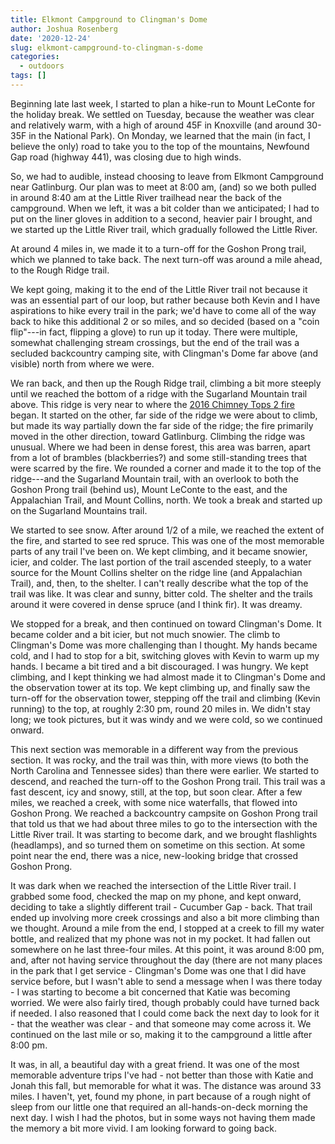 ```yaml
---
title: Elkmont Campground to Clingman's Dome
author: Joshua Rosenberg
date: '2020-12-24'
slug: elkmont-campground-to-clingman-s-dome
categories:
  - outdoors
tags: []
---
```


Beginning late last week, I started to plan a hike-run 
to Mount LeConte for the holiday break. We settled on Tuesday, because the weather
was clear and relatively warm, with a high of around 45F in Knoxville (and around 30-35F
in the National Park). On Monday, we learned that the main (in fact, I believe the only)
road to take you to the top of the mountains, Newfound Gap road (highway 441), was closing due to high winds. 

So, we had to audible, instead choosing to leave from Elkmont Campground near Gatlinburg. Our plan 
was to meet at 8:00 am, (and) so we both pulled in around 8:40 am at the Little River trailhead near 
the back of the campground. When we left, it was a bit colder than we anticipated; I had to put on the liner gloves
in addition to a second, heavier pair I brought, and we started up the Little River trail, which gradually followed the 
Little River. 

At around 4 miles in, we made it to a turn-off for the Goshon Prong trail, which we planned to take back. The next turn-off was around a mile ahead, to the Rough Ridge trail.

We kept going, making it to the end of the Little River trail not because it was an essential part of our loop, but rather because both Kevin and I have aspirations to hike every trail in the park; we'd have to come all of the way back to hike this additional 2 or so miles, and so decided (based on a "coin flip"---in fact, flipping a glove) to run up it today. There were multiple, somewhat challenging stream crossings, but the end of the trail was a secluded backcountry camping site, with Clingman's Dome far above (and visible) north from where we were.

We ran back, and then up the Rough Ridge trail, climbing a bit more steeply until we reached the bottom of a ridge with the Sugarland Mountain trail above. This ridge is very near to where the [2016 Chimney Tops 2 fire](https://www.nps.gov/grsm/learn/chimney-tops-2-fire.htm) began. It started on the other, far side of the ridge we were about to climb, but made its way partially down the far side of the ridge; the fire primarily moved in the other direction, toward Gatlinburg. Climbing the ridge was unusual. Where we had been in dense forest, this area was barren, apart from a lot of brambles (blackberries?) and some still-standing trees that were scarred by the fire. We rounded a corner and made it to the top of the ridge---and the Sugarland Mountain trail, with an overlook to both the Goshon Prong trail (behind us), Mount LeConte to the east, and the Appalachian Trail, and Mount Collins, north. We took a break and started up on the Sugarland Mountains trail.

We started to see snow. After around 1/2 of a mile, we reached the extent of the fire, and started to see red spruce. This was one of the most memorable parts of any trail I've been on. We kept climbing, and it became snowier, icier, and colder. The last portion of the trail ascended steeply, to a water source for the Mount Collins shelter on the ridge line (and Appalachian Trail), and, then, to the shelter. I can't really describe what the top of the trail was like. It was clear and sunny, bitter cold. The shelter and the trails around it were covered in dense spruce (and I think fir). It was dreamy.

We stopped for a break, and then continued on toward Clingman's Dome. It became colder and a bit icier, but not much snowier. The climb to Clingman's Dome was more challenging than I thought. My hands became cold, and I had to stop for a bit, switching gloves with Kevin to warm up my hands. I became a bit tired and a bit discouraged. I was hungry. We kept climbing, and I kept thinking we had almost made it to Clingman's Dome and the observation tower at its top. We kept climbing up, and finally saw the turn-off for the observation tower, stepping off the trail and climbing (Kevin running) to the top, at roughly 2:30 pm, round 20 miles in. We didn't stay long; we took pictures, but it was windy and we were cold, so we continued onward. 

This next section was memorable in a different way from the previous section. It was rocky, and the trail was thin, with more views (to both the North Carolina and Tennessee sides) than there were earlier. We started to descend, and reached the turn-off to the Goshon Prong trail. This trail was a fast descent, icy and snowy, still, at the top, but soon clear. After a few miles, we reached a creek, with some nice waterfalls, that flowed into Goshon Prong. We reached a backcountry campsite on Goshon Prong trail that told us that we had about three miles to go to the intersection with the Little River trail. It was starting to become dark, and we brought flashlights (headlamps), and so turned them on sometime on this section. At some point near the end, there was a nice, new-looking bridge that crossed Goshon Prong. 

It was dark when we reached the intersection of the Little River trail. I grabbed some food, checked the map on my phone, and kept onward, deciding to take a slightly different trail - Cucumber Gap - back. That trail ended up involving more creek crossings and also a bit more climbing than we thought. Around a mile from the end, I stopped at a creek to fill my water bottle, and realized that my phone was not in my pocket. It had fallen out somewhere on he last three-four miles. At this point, it was around 8:00 pm, and, after not having service throughout the day (there are not many places in the park that I get service - Clingman's Dome was one that I did have service before, but I wasn't able to send a message when I was there today - I was starting to become a bit concerned that Katie was becoming worried. We were also fairly tired, though probably could have turned back if needed. I also reasoned that I could come back the next day to look for it - that the weather was clear - and that someone may come across it. We continued on the last mile or so, making it to the campground a little after 8:00 pm. 

It was, in all, a beautiful day with a great friend. It was one of the most memorable adventure trips I've had - not better than those with Katie and Jonah this fall, but memorable for what it was. The distance was around 33 miles. I haven't, yet, found my phone, in part because of a rough night of sleep from our little one that required an all-hands-on-deck morning the next day. I wish I had the photos, but in some ways not having them made the memory a bit more vivid. I am looking forward to going back.
